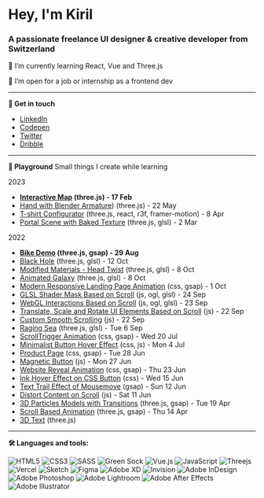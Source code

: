 <h1>Hey, I'm Kiril</h1>
<h3>A passionate freelance UI designer & creative developer from Switzerland</h3>

🌱 I’m currently learning React, Vue and Three.js

🔭 I’m open for a job or internship as a frontend dev


---
**👋  Get in touch**

- <a href="https://linkedin.com/in/kiriltucker" target="blank">LinkedIn</a>
- <a href="https://codepen.io/kirilbt" target="blank">Codepen</a>
- <a href="https://twitter.com/kirilbt" target="blank">Twitter</a>
- <a href="https://dribbble.com/kirilbt" target="blank">Dribble</a>

---
**🎨  Playground**
Small things I create while learning

2023
- **[Interactive Map](https://plateforme10-interactive-map.vercel.app/) (three.js) - 17 Feb**
- [Hand with Blender Armature](https://hand-armature.vercel.app/)) (three.js) - 22 May
- [T-shirt Configurator](https://b8fd0h.csb.app/) (three.js, react, r3f, framer-motion) - 8 Apr
- [Portal Scene with Baked Texture](https://simple-portal-scene.vercel.app/) (three.js, glsl) - 2 Mar

2022
- **[Bike Demo](https://bike-demo-threejs.vercel.app/) (three.js, gsap) - 29 Aug**
- [Black Hole](https://awwwards-black-hole.vercel.app/) (three.js, glsl) - 12 Oct
- [Modified Materials - Head Twist](https://head-twist.vercel.app) (three.js, glsl) - 8 Oct
- [Animated Galaxy](https://animated-galaxy-five.vercel.app) (three.js, glsl) - 8 Oct
- [Modern Responsive Landing Page Animation](https://codepen.io/kirilbt/full/abGGNyR) (css, gsap) - 1 Oct
- [GLSL Shader Mask Based on Scroll](https://awwwards-workshop-kiril.vercel.app/demo-4.html) (js, ogl, glsl) - 24 Sep
- [WebGL Interactions Based on Scroll](https://awwwards-workshop-kiril.vercel.app/demo-3.html) (js, ogl, glsl) - 23 Sep
- [Translate, Scale and Rotate UI Elements Based on Scroll](https://awwwards-workshop-kiril.vercel.app/demo-2.html) (js) - 22 Sep
- [Custom Smooth Scrolling](https://awwwards-workshop-kiril.vercel.app/demo-1.html) (js) - 22 Sep
- [Raging Sea](https://raging-sea-with-shaders.vercel.app/) (three.js, glsl) - Tue 6 Sep
- [ScrollTrigger Animation](https://codepen.io/kirilbt/full/XWERgjg) (css, gsap) - Wed 20 Jul
- [Minimalist Button Hover Effect](https://codepen.io/kirilbt/full/ZExbQvR) (css, js) - Mon 4 Jul
- [Product Page](https://codepen.io/kirilbt/full/wvmwZWj) (css, gsap) - Tue 28 Jun
- [Magnetic Button](https://codepen.io/kirilbt/full/WNzeayw) (js) - Mon 27 Jun
- [Website Reveal Animation](https://codepen.io/kirilbt/full/JjpQMRy) (css, gsap) - Thu 23 Jun
- [Ink Hover Effect on CSS Button](https://codepen.io/kirilbt/full/gOvqVgP) (css) - Wed 15 Jun
- [Text Trail Effect of Mousemove](https://codepen.io/kirilbt/full/XWZojKG) (gsap) - Sun 12 Jun
- [Distort Content on Scroll](https://codepen.io/kirilbt/full/dydQwJp) (js) - Sat 11 Jun
- [3D Particles Models with Transitions](https://3d-particles-models-with-transitions.vercel.app/) (three.js, gsap) - Tue 19 Apr
- [Scroll Based Animation](https://scroll-based-animation-weld.vercel.app/) (three.js, gsap) - Thu 14 Apr
- [3D Text](https://www.kiril.ch/) (three.js)

---
**🛠  Languages and tools:**

![HTML5](https://img.shields.io/badge/html5-%23E34F26.svg?style=flat-square&logo=html5&logoColor=white)
![CSS3](https://img.shields.io/badge/css3-%231572B6.svg?style=flat-square&logo=css3&logoColor=white)
![SASS](https://img.shields.io/badge/SASS-hotpink.svg?style=flat-square&logo=SASS&logoColor=white)
![Green Sock](https://img.shields.io/badge/green%20sock-88CE02?style=flat-square&logo=greensock&logoColor=white)
![Vue.js](https://img.shields.io/badge/vuejs-%2335495e.svg?style=flat-square&logo=vuedotjs&logoColor=%234FC08D)
![JavaScript](https://img.shields.io/badge/javascript-%23323330.svg?style=flat-square&logo=javascript&logoColor=%23F7DF1E)
![Threejs](https://img.shields.io/badge/threejs-black?style=flat-square&logo=three.js&logoColor=white)
![Vercel](https://img.shields.io/badge/vercel-%23000000.svg?style=flat-square&logo=vercel&logoColor=white)
![Sketch](https://img.shields.io/badge/Sketch-FFB387?style=flat-square&logo=sketch&logoColor=black)
![Figma](https://img.shields.io/badge/figma-%23F24E1E.svg?style=flat-square&logo=figma&logoColor=white)
![Adobe XD](https://img.shields.io/badge/Adobe%20XD-470137?style=flat-square&logo=Adobe%20XD&logoColor=#FF61F6)
![Invision](https://img.shields.io/badge/invision-FF3366?style=flat-square&logo=invision&logoColor=white)
![Adobe InDesign](https://img.shields.io/badge/Adobe%20InDesign-49021F?style=flat-square&logo=adobeindesign&logoColor=white)
![Adobe Photoshop](https://img.shields.io/badge/adobe%20photoshop-%2331A8FF.svg?style=flat-square&logo=adobe%20photoshop&logoColor=white)
![Adobe Lightroom](https://img.shields.io/badge/Adobe%20Lightroom-31A8FF.svg?style=flat-square&logo=Adobe%20Lightroom&logoColor=white)
![Adobe After Effects](https://img.shields.io/badge/Adobe%20After%20Effects-9999FF.svg?style=flat-square&logo=Adobe%20After%20Effects&logoColor=white)
![Adobe Illustrator](https://img.shields.io/badge/adobe%20illustrator-%23FF9A00.svg?style=flat-square&logo=adobe%20illustrator&logoColor=white)


